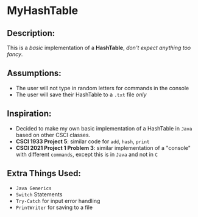 # MyHashTable

## Description:
This is a *basic* implementation of a **HashTable**, *don't expect anything too fancy*.

## Assumptions:
 - The user will not type in random letters for commands in the console
 - The user will save their HashTable to a `.txt` file *only*
 
## Inspiration:
 - Decided to make my own basic implementation of a HashTable in `Java` based on other CSCI classes.
 - **CSCI 1933 Project 5**: similar code for `add`, `hash`, `print`
 - **CSCI 2021 Project 1 Problem 3**: similar implementation of a "console" with different `commands`, except this is in `Java` and not in `C`

## Extra Things Used:
 - `Java Generics`
 - `Switch` Statements
 - `Try-Catch` for input error handling
 - `PrintWriter` for saving to a file
